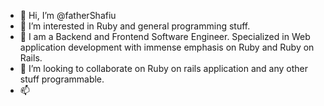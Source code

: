 - 👋 Hi, I’m @fatherShafiu
- 👀 I’m interested in Ruby and general programming stuff.
- 🌱 I am a Backend and Frontend Software Engineer. Specialized in Web application development with immense emphasis on Ruby and Ruby on Rails.
- 💞️ I’m looking to collaborate on Ruby on rails application and any other stuff programmable.
- 📫 

<!---
fatherShafiu/fatherShafiu is a ✨ special ✨ repository because its `README.md` (this file) appears on your GitHub profile.
You can click the Preview link to take a look at your changes.
--->
